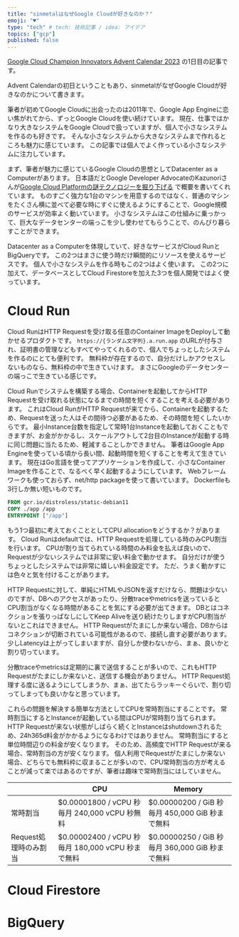 ```yaml
---
title: "sinmetalはなぜGoogle Cloudが好きなのか？"
emoji: "♥"
type: "tech" # tech: 技術記事 / idea: アイデア
topics: ["gcp"]
published: false
---
```


[Google Cloud Champion Innovators Advent Calendar 2023](https://adventar.org/calendars/9217) の1日目の記事です。

Advent Calendarの初日ということもあり、sinmetalがなぜGoogle Cloudが好きなのかについて書きます。

筆者が初めてGoogle Cloudに出会ったのは2011年で、Google App Engineに恋い焦がれてから、ずっとGoogle Cloudを使い続けています。
現在、仕事ではかなり大きなシステムをGoogle Cloudで扱っていますが、個人で小さなシステムを作るのも好きです。
そんな小さなシステムから大きなシステムまで作れるところも魅力に感じています。
この記事では個人でよく作っている小さなシステムに注力しています。

まず、筆者が魅力に感じているGoogle Cloudの思想としてDatacenter as a Computerがあります。
日本語だとGoogle Developer AdvocateのKazunoriさんが[Google Cloud Platformの謎テクノロジーを掘り下げる](https://qiita.com/kazunori279/items/3ce0ba40e83c8cc6e580#datacenter-as-a-computer) で概要を書いてくれています。
ものすごく強力な1台のマシンを用意するのではなく、普通のマシンをたくさん横に並べて必要な時にすぐに使えるようにすることで、Google規模のサービスが効率よく動いています。
小さなシステムはこの仕組みに乗っかって、巨大なデータセンターの端っこを少し使わせてもらうことで、のんびり暮らすことができます。

Datacenter as a Computerを体現していて、好きなサービスがCloud RunとBigQueryです。
この2つはまさに使う時だけ瞬間的にリソースを使えるサービスです。
個人で小さなシステムを作る時もこの2つはよく使います。
この2つに加えて、データベースとしてCloud Firestoreを加えた3つを個人開発ではよく使っています。

# Cloud Run

Cloud RunはHTTP Requestを受け取る任意のContainer ImageをDeployして動かせるプロダクトです。
`https://{ランダム文字列}.a.run.app` のURLが付与され、証明書の管理などもすべてやってくれるので、個人でちょっとしたシステムを作るのにとても便利です。
無料枠が存在するので、自分だけしかアクセスしないものなら、無料枠の中で生きていけます。
まさにGoogleのデータセンターの端っこで生きている感じです。

Cloud Runでシステムを構築する場合、Containerを起動してからHTTP Requestを受け取れる状態になるまでの時間を短くすることを考える必要があります。
これはCloud RunがHTTP Requestが来てから、Containerを起動するため、Requestを送った人はその間待つ必要があるため、その時間を短くしたいからです。
最小Instance台数を指定して常時1台Instanceを起動しておくこともできますが、お金がかかるし、スケールアウトして2台目のInstanceが起動する時に同じ問題に当たるため、軽減することしかできません。
筆者はGoogle App Engineを使っている頃から長い間、起動時間を短くすることを考えて生きています。
現在はGo言語を使ってアプリケーションを作成して、小さなContainer Imageを作ることで、なるべく早く起動するようにしています。
Webフレームワークも使っておらず、net/http packageを使って書いています。
Dockerfileも3行しか無い短いものです。

```Dockerfile
FROM gcr.io/distroless/static-debian11
COPY ./app /app
ENTRYPOINT ["/app"]
```

もう1つ最初に考えておくこととしてCPU allocationをどうするか？があります。
Cloud Runはdefaultでは、HTTP Requestを処理している時のみCPU割当を行います。
CPUが割り当てられている時間のみ料金を払えば良いので、Requestが少ないシステムでは非常に安い料金で動かせます。
自分だけが使うちょっとしたシステムでは非常に嬉しい料金設定です。
ただ、うまく動かすには色々と気を付けることがあります。

HTTP Requestに対して、単純にHTMLやJSONを返すだけなら、問題は少ないのですが、DBへのアクセスがあったり、分散traceやmetricsを送っているとCPU割当がなくなる時間があることを気にする必要が出てきます。
DBとはコネクションを張りっぱなしにしてKeep Aliveを送り続けたりしますがCPU割当がないとこれはできません。
HTTP Requestがたまにしか来ない場合、DBからはコネクションが切断されている可能性があるので、接続し直す必要があります。
少しLatencyは上がってしまいますが、自分しか使わないから、まぁ、良いかと割り切っています。

分散traceやmetricsは定期的に裏で送信することが多いので、これもHTTP Requestがたまにしか来ないと、送信する機会がありません。
HTTP Request処理する度に送るようにしてしまうか、まぁ、出てたらラッキーぐらいで、割り切ってしまっても良いかなと思っています。

これらの問題を解決する簡単な方法としてCPUを常時割当にすることです。
常時割当にするとInstanceが起動している間はCPUが常時割り当てられます。
HTTP Requestが来ない状態がしばらく続くとInstanceはshutdownされるため、24h365d料金がかかるようになるわけではありません。
常時割当にすると単位時間辺りの料金が安くなります。
そのため、高頻度でHTTP Requestが来る場合、常時割当の方が安くなります。
個人利用でRequestがたまにしか来ない場合、どちらでも無料枠に収まることが多いので、CPU常時割当の方が考えることが減って楽ではあるのですが、筆者は趣味で常時割当にはしていません。

|  | CPU | Memory |
| ---- | ---- | ---- |
| 常時割当 | $0.00001800 / vCPU 秒 毎月 240,000 vCPU 秒無料 | $0.00000200 / GiB 秒 毎月 450,000 GiB 秒まで無料 |
| Request処理時のみ割当 | $0.00002400 / vCPU 秒 毎月 180,000 vCPU 秒まで無料 | $0.00000250 / GiB 秒 毎月 360,000 GiB 秒まで無料 |

# Cloud Firestore



# BigQuery
